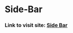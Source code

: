 # Side-Bar

### Link to visit site: [**Side Bar**](https://skill-swap-network.github.io/SkillSwap-Essentials/nav-bar/index.html)


